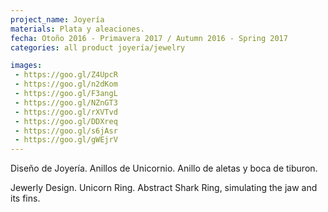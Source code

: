```yaml
---
project_name: Joyería
materials: Plata y aleaciones.
fecha: Otoño 2016 - Primavera 2017 / Autumn 2016 - Spring 2017
categories: all product joyería/jewelry

images:
 - https://goo.gl/Z4UpcR
 - https://goo.gl/n2dKom
 - https://goo.gl/F3angL
 - https://goo.gl/NZnGT3
 - https://goo.gl/rXVTvd
 - https://goo.gl/DDXreq
 - https://goo.gl/s6jAsr
 - https://goo.gl/gWEjrV
---
```


Diseño de Joyería. Anillos de Unicornio. Anillo de aletas y boca de tiburon.


Jewerly Design. Unicorn Ring. Abstract Shark Ring, simulating the jaw and its fins.
